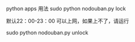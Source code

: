 python apps 用法 sudo python nodouban.py lock

默认22：00-23：00 可以上网，如果上不了，请运行

sudo python nodouban.py unlock
